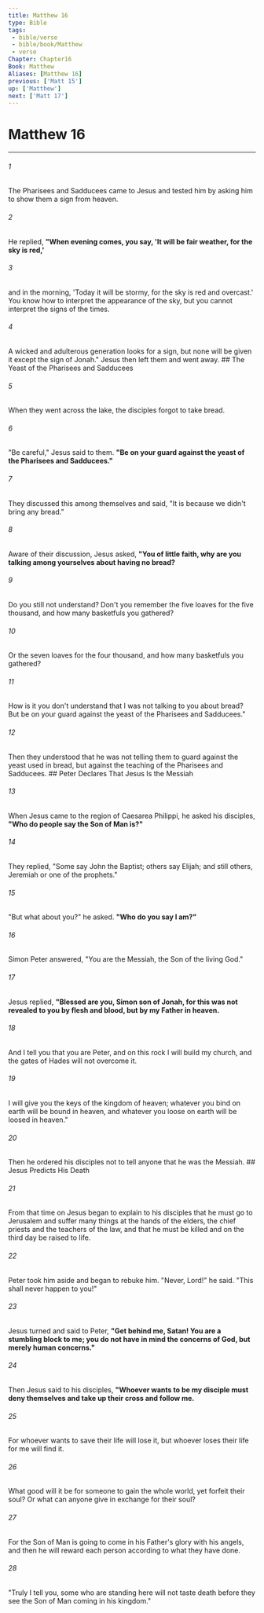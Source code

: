 ```yaml
---
title: Matthew 16
type: Bible
tags:
 - bible/verse
 - bible/book/Matthew
 - verse
Chapter: Chapter16
Book: Matthew
Aliases: [Matthew 16]
previous: ['Matt 15']
up: ['Matthew']
next: ['Matt 17']
---
```

# Matthew 16

***


###### 1 
The Pharisees and Sadducees came to Jesus and tested him by asking him to show them a sign from heaven. 

###### 2 
He replied, **"When evening comes, you say, 'It will be fair weather, for the sky is red,'** 

###### 3 
and in the morning, 'Today it will be stormy, for the sky is red and overcast.' You know how to interpret the appearance of the sky, but you cannot interpret the signs of the times. 

###### 4 
A wicked and adulterous generation looks for a sign, but none will be given it except the sign of Jonah." Jesus then left them and went away. ## The Yeast of the Pharisees and Sadducees 

###### 5 
When they went across the lake, the disciples forgot to take bread. 

###### 6 
"Be careful," Jesus said to them. **"Be on your guard against the yeast of the Pharisees and Sadducees."** 

###### 7 
They discussed this among themselves and said, "It is because we didn't bring any bread." 

###### 8 
Aware of their discussion, Jesus asked, **"You of little faith, why are you talking among yourselves about having no bread?** 

###### 9 
Do you still not understand? Don't you remember the five loaves for the five thousand, and how many basketfuls you gathered? 

###### 10 
Or the seven loaves for the four thousand, and how many basketfuls you gathered? 

###### 11 
How is it you don't understand that I was not talking to you about bread? But be on your guard against the yeast of the Pharisees and Sadducees." 

###### 12 
Then they understood that he was not telling them to guard against the yeast used in bread, but against the teaching of the Pharisees and Sadducees. ## Peter Declares That Jesus Is the Messiah 

###### 13 
When Jesus came to the region of Caesarea Philippi, he asked his disciples, **"Who do people say the Son of Man is?"** 

###### 14 
They replied, "Some say John the Baptist; others say Elijah; and still others, Jeremiah or one of the prophets." 

###### 15 
"But what about you?" he asked. **"Who do you say I am?"** 

###### 16 
Simon Peter answered, "You are the Messiah, the Son of the living God." 

###### 17 
Jesus replied, **"Blessed are you, Simon son of Jonah, for this was not revealed to you by flesh and blood, but by my Father in heaven.** 

###### 18 
And I tell you that you are Peter, and on this rock I will build my church, and the gates of Hades will not overcome it. 

###### 19 
I will give you the keys of the kingdom of heaven; whatever you bind on earth will be bound in heaven, and whatever you loose on earth will be loosed in heaven." 

###### 20 
Then he ordered his disciples not to tell anyone that he was the Messiah. ## Jesus Predicts His Death 

###### 21 
From that time on Jesus began to explain to his disciples that he must go to Jerusalem and suffer many things at the hands of the elders, the chief priests and the teachers of the law, and that he must be killed and on the third day be raised to life. 

###### 22 
Peter took him aside and began to rebuke him. "Never, Lord!" he said. "This shall never happen to you!" 

###### 23 
Jesus turned and said to Peter, **"Get behind me, Satan! You are a stumbling block to me; you do not have in mind the concerns of God, but merely human concerns."** 

###### 24 
Then Jesus said to his disciples, **"Whoever wants to be my disciple must deny themselves and take up their cross and follow me.** 

###### 25 
For whoever wants to save their life will lose it, but whoever loses their life for me will find it. 

###### 26 
What good will it be for someone to gain the whole world, yet forfeit their soul? Or what can anyone give in exchange for their soul? 

###### 27 
For the Son of Man is going to come in his Father's glory with his angels, and then he will reward each person according to what they have done. 

###### 28 
"Truly I tell you, some who are standing here will not taste death before they see the Son of Man coming in his kingdom." 
